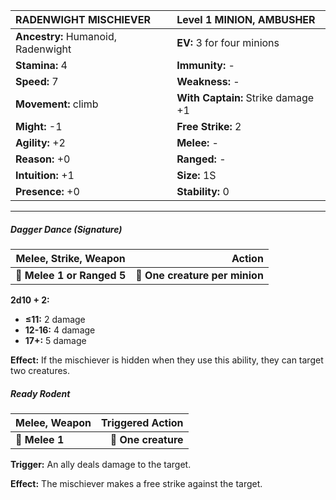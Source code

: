 | **RADENWIGHT MISCHIEVER**                | Level 1 MINION, AMBUSHER                 |
|:-----------------------------------------|:-----------------------------------------|
| **Ancestry:** Humanoid, Radenwight       | **EV:** 3 for four minions               |
| **Stamina:** 4                           | **Immunity:** -                          |
| **Speed:** 7                             | **Weakness:** -                          |
| **Movement:** climb                      | **With Captain:** Strike damage +1       |
| **Might:** -1                            | **Free Strike:** 2                       |
| **Agility:** +2                          | **Melee:** -                             |
| **Reason:** +0                           | **Ranged:** -                            |
| **Intuition:** +1                        | **Size:** 1S                             |
| **Presence:** +0                         | **Stability:** 0                         |

---

##### Dagger Dance (Signature)

| **Melee, Strike, Weapon**  |                     **Action** |
| -------------------------- | ------------------------------:|
| **📏 Melee 1 or Ranged 5** | **🎯 One creature per minion** |

**2d10 + 2:**

- **≤11:** 2 damage
- **12-16:** 4 damage
- **17+:** 5 damage

**Effect:** If the mischiever is hidden when they use this ability, they can target two creatures.

##### Ready Rodent

| **Melee, Weapon** | **Triggered Action** |
| ----------------- | --------------------:|
| **📏 Melee 1**    |  **🎯 One creature** |

**Trigger:** An ally deals damage to the target.

**Effect:** The mischiever makes a free strike against the target.
